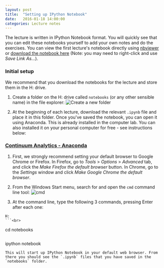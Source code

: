 ```yaml
---
layout: post
title:  "Setting up IPython Notebook" 
date:   2016-01-18 14:00:00
categories: Lecture notes
---
```


The lecture is written in IPython Notebook format. You will quickly see that you can edit these notebooks yourself to add your own notes and do the exercises. You can view the first lecture's notebook directly using [nbviewer](http://nbviewer.ipython.org/github/ggorman/Numerical-methods-1/blob/master/notebook/interpolation.ipynb) or [download the notebook here](http://raw.githubusercontent.com/ggorman/Numerical-methods-1/master/notebook/interpolation.ipynb) (Note: you may need to right-click and use *Save Link As...*).

### Initial setup
We recommend that you download the notebooks for the lecture and store them in the H: drive. 

1. Create a folder on the H: drive called `notebooks` (or any other sensible name) in the file explorer:
![Create a new folder](https://raw.githubusercontent.com/ggorman/Numerical-methods-1/gh-pages/images/new_folder_on_h_drive.jpg "Create a new folder called 'notebooks' on your H: drive.")

2. At the beginning of each lecture, download the relevant `.ipynb` file and place it in this folder. Once you've saved the notebook, you can open it using Anaconda.
This is already installed in the computer lab. You can also installed it on your personal computer for free - see instructions below:

### [Continuum Analytics - Anaconda](https://store.continuum.io/cshop/anaconda/)
1. First, we strongly recommend setting your default browser to Google Chrome or Firefox. In Firefox, go to *Tools* > *Options* > *Advanced* tab, and click the *Make Firefox the default browser* button. In Chrome, go to the *Settings* window and click *Make Google Chrome the default browser*.

2. From the Windows Start menu, search for and open the `cmd` command line tool:
![cmd](https://raw.githubusercontent.com/ggorman/Introduction-to-programming-for-geoscientists/gh-pages/images/cmd_menu_item.jpg "The cmd command line tool.")

3. At the command line, type the following 3 commands, pressing Enter after each one:<br>
```
H:
```<br>
```
cd notebooks
```<br>
```
ipython notebook
```<br>
This will start up IPython Notebook in your default web browser. From there you should see the `.ipynb` files that you have saved in the `notebooks` folder.

